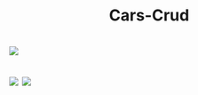 <h1 align="center">Cars-Crud<h1/>
<img src="https://i.ibb.co/M9ctfzk/BANNER-APP.png"/>
<p>
<img src="https://img.shields.io/badge/Status-Conclu%C3%ADdo-green"/>
<img src="https://img.shields.io/badge/Data%20de%20finaliza%C3%A7%C3%A3o%20do%20projeto-07%2F07%2F2022-blue"/>
